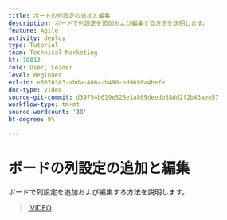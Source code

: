 ```yaml
---
title: ボードの列設定の追加と編集
description: ボードで列設定を追加および編集する方法を説明します。
feature: Agile
activity: deploy
type: Tutorial
team: Technical Marketing
kt: 10813
role: User, Leader
level: Beginner
exl-id: e6070383-abda-466a-b490-ed9699a4befe
doc-type: video
source-git-commit: d39754b619e526e1a869deedb38dd2f2b43aee57
workflow-type: tm+mt
source-wordcount: '38'
ht-degree: 0%

---
```


# ボードの列設定の追加と編集

ボードで列設定を追加および編集する方法を説明します。

>[!VIDEO](https://video.tv.adobe.com/v/347332)

